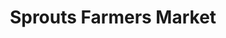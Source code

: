 ---
title: "Sprouts Farmers Market"
url: /north-las-vegas/sprouts-farmers-market/
shop: supermarket
---